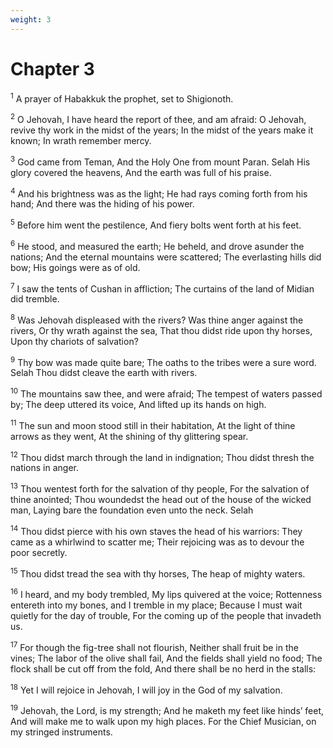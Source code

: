 ```yaml
---
weight: 3
---
```


# Chapter 3

<sup>1</sup> A prayer of Habakkuk the prophet, set to Shigionoth. 

<sup>2</sup> O Jehovah, I have heard the report of thee, and am afraid: O Jehovah, revive thy work in the midst of the years; In the midst of the years make it known; In wrath remember mercy. 

<sup>3</sup> God came from Teman, And the Holy One from mount Paran. Selah His glory covered the heavens, And the earth was full of his praise. 

<sup>4</sup> And his brightness was as the light; He had rays coming forth from his hand; And there was the hiding of his power. 

<sup>5</sup> Before him went the pestilence, And fiery bolts went forth at his feet. 

<sup>6</sup> He stood, and measured the earth; He beheld, and drove asunder the nations; And the eternal mountains were scattered; The everlasting hills did bow; His goings were as of old. 

<sup>7</sup> I saw the tents of Cushan in affliction; The curtains of the land of Midian did tremble. 

<sup>8</sup> Was Jehovah displeased with the rivers? Was thine anger against the rivers, Or thy wrath against the sea, That thou didst ride upon thy horses, Upon thy chariots of salvation? 

<sup>9</sup> Thy bow was made quite bare; The oaths to the tribes were a sure word. Selah Thou didst cleave the earth with rivers. 

<sup>10</sup> The mountains saw thee, and were afraid; The tempest of waters passed by; The deep uttered its voice, And lifted up its hands on high. 

<sup>11</sup> The sun and moon stood still in their habitation, At the light of thine arrows as they went, At the shining of thy glittering spear. 

<sup>12</sup> Thou didst march through the land in indignation; Thou didst thresh the nations in anger. 

<sup>13</sup> Thou wentest forth for the salvation of thy people, For the salvation of thine anointed; Thou woundedst the head out of the house of the wicked man, Laying bare the foundation even unto the neck. Selah 

<sup>14</sup> Thou didst pierce with his own staves the head of his warriors: They came as a whirlwind to scatter me; Their rejoicing was as to devour the poor secretly. 

<sup>15</sup> Thou didst tread the sea with thy horses, The heap of mighty waters. 

<sup>16</sup> I heard, and my body trembled, My lips quivered at the voice; Rottenness entereth into my bones, and I tremble in my place; Because I must wait quietly for the day of trouble, For the coming up of the people that invadeth us. 

<sup>17</sup> For though the fig-tree shall not flourish, Neither shall fruit be in the vines; The labor of the olive shall fail, And the fields shall yield no food; The flock shall be cut off from the fold, And there shall be no herd in the stalls: 

<sup>18</sup> Yet I will rejoice in Jehovah, I will joy in the God of my salvation. 

<sup>19</sup> Jehovah, the Lord, is my strength; And he maketh my feet like hinds’ feet, And will make me to walk upon my high places. For the Chief Musician, on my stringed instruments. 


